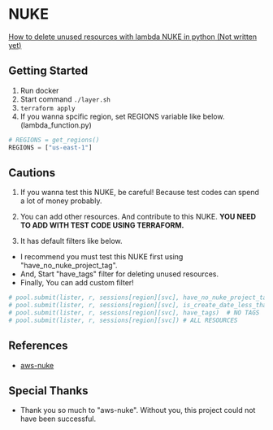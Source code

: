 # NUKE

[How to delete unused resources with lambda NUKE in python (Not written yet)]()

## Getting Started

1. Run docker
2. Start command `./layer.sh`
3. `terraform apply`
4. If you wanna spcific region, set REGIONS variable like below.(lambda_function.py)
```python
# REGIONS = get_regions()
REGIONS = ["us-east-1"]
```

## Cautions

1. If you wanna test this NUKE, be careful! Because test codes can spend a lot of money probably.

2. You can add other resources. And contribute to this NUKE. **YOU NEED TO ADD WITH TEST CODE USING TERRAFORM.**

3. It has default filters like below.

- I recommend you must test this NUKE first using "have_no_nuke_project_tag".
- And, Start "have_tags" filter for deleting unused resources.
- Finally, You can add custom filter!

```python
# pool.submit(lister, r, sessions[region][svc], have_no_nuke_project_tag) # FOR TEST
# pool.submit(lister, r, sessions[region][svc], is_create_date_less_than_now)
# pool.submit(lister, r, sessions[region][svc], have_tags)  # NO TAGS
# pool.submit(lister, r, sessions[region][svc]) # ALL RESOURCES
```

## References

- [aws-nuke](https://github.com/rebuy-de/aws-nuke)

## Special Thanks

- Thank you so much to "aws-nuke". Without you, this project could not have been successful.
